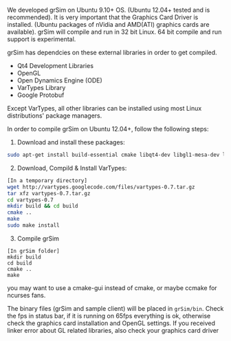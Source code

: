 We developed grSim on Ubuntu 9.10+ OS. (Ubuntu 12.04+ tested and is recommended). It is very important that the Graphics Card Driver is installed. (Ubuntu packages of nVidia and AMD(ATI) graphics cards are available). grSim will compile and run in 32 bit Linux. 64 bit compile and run support is experimental.

grSim has dependcies on these external libraries in order to get compiled.

- Qt4 Development Libraries
- OpenGL
- Open Dynamics Engine (ODE)
- VarTypes Library 
- Google Protobuf

Except VarTypes, all other libraries can be installed using most Linux distributions' package managers.

In order to compile grSim on Ubuntu 12.04+, follow the following steps:

1. Download and install these packages:

```bash
sudo apt-get install build-essential cmake libqt4-dev libgl1-mesa-dev libglu1-mesa-dev libprotobuf-dev libode-dev
```

2. Download, Compild & Install VarTypes:

```bash
[In a temporary directory]
wget http://vartypes.googlecode.com/files/vartypes-0.7.tar.gz
tar xfz vartypes-0.7.tar.gz
cd vartypes-0.7
mkdir build && cd build
cmake ..
make 
sudo make install
```

3. Compile grSim

```
[In grSim folder]
mkdir build
cd build
cmake ..
make
```

you may want to use a cmake-gui instead of cmake, or maybe ccmake for ncurses fans.

The binary files (grSim and sample client)  will be placed in `grSim/bin`. Check the fps in status bar, if it is running on 65fps everything is ok, otherwise check the graphics card installation and OpenGL settings. If you received linker error about GL related libraries, also check your graphics card driver
